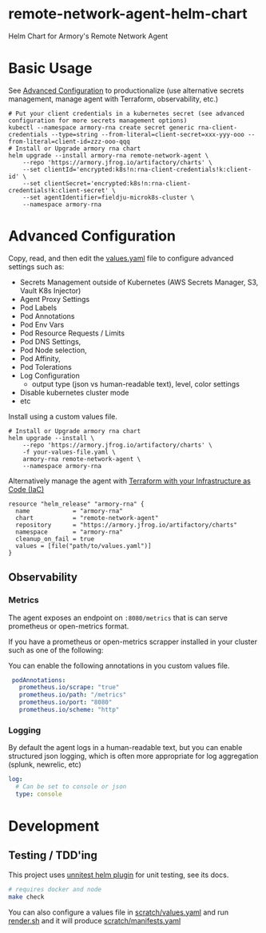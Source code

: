 # remote-network-agent-helm-chart
Helm Chart for Armory's Remote Network Agent

# Basic Usage

See [Advanced Configuration](#advanced-configuration) to productionalize (use alternative secrets management, manage agent with Terraform, observability, etc.)

```shell
# Put your client credentials in a kubernetes secret (see advanced configuration for more secrets management options)
kubectl --namespace armory-rna create secret generic rna-client-credentials --type=string --from-literal=client-secret=xxx-yyy-ooo --from-literal=client-id=zzz-ooo-qqq
# Install or Upgrade armory rna chart
helm upgrade --install armory-rna remote-network-agent \
    --repo 'https://armory.jfrog.io/artifactory/charts' \
    --set clientId='encrypted:k8s!n:rna-client-credentials!k:client-id' \
    --set clientSecret='encrypted:k8s!n:rna-client-credentials!k:client-secret' \
    --set agentIdentifier=fieldju-microk8s-cluster \
    --namespace armory-rna
```

# Advanced Configuration

Copy, read, and then edit the [values.yaml](values.yaml) file to configure advanced settings such as:

- Secrets Management outside of Kubernetes (AWS Secrets Manager, S3, Vault K8s Injector)
- Agent Proxy Settings
- Pod Labels
- Pod Annotations
- Pod Env Vars
- Pod Resource Requests / Limits
- Pod DNS Settings, 
- Pod Node selection, 
- Pod Affinity, 
- Pod Tolerations
- Log Configuration
  - output type (json vs human-readable text), level, color settings
- Disable kubernetes cluster mode
- etc 

Install using a custom values file.

```shell
# Install or Upgrade armory rna chart
helm upgrade --install \
    --repo 'https://armory.jfrog.io/artifactory/charts' \
    -f your-values-file.yaml \
    armory-rna remote-network-agent \
    --namespace armory-rna
```

Alternatively manage the agent with [Terraform with your Infrastructure as Code (IaC)](https://registry.terraform.io/providers/hashicorp/helm/latest/docs/resources/release)

```hcl
resource "helm_release" "armory-rna" {
  name            = "armory-rna"
  chart           = "remote-network-agent"
  repository      = "https://armory.jfrog.io/artifactory/charts"
  namespace       = "armory-rna"
  cleanup_on_fail = true
  values = [file("path/to/values.yaml")]
}
```

## Observability

### Metrics
The agent exposes an endpoint on `:8080/metrics` that is can serve prometheus or open-metrics format.

If you have a prometheus or open-metrics scrapper installed in your cluster such as one of the following:

You can enable the following annotations in you custom values file.

```yaml
 podAnnotations:
   prometheus.io/scrape: "true"
   prometheus.io/path: "/metrics"
   prometheus.io/port: "8080"
   prometheus.io/scheme: "http"
```

### Logging

By default the agent logs in a human-readable text, but you can enable structured json logging, which is often more appropriate for log aggregation (splunk, newrelic, etc)

```yaml
log:
  # Can be set to console or json
  type: console
```

# Development

## Testing / TDD'ing

This project uses [unnitest helm plugin](https://github.com/quintush/helm-unittest) for unit testing, see its docs. 

```bash
# requires docker and node
make check
```

You can also configure a values file in [scratch/values.yaml](scratch/values.yaml) and run [render.sh](render.sh) and it will produce  [scratch/manifests.yaml](scratch/manifests.yaml)

